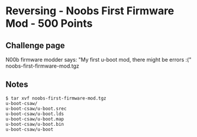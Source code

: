 # Reversing - Noobs First Firmware Mod - 500 Points

## Challenge page  

N00b firmware modder says: "My first u-boot mod, there might be errors :("  
noobs-first-firmware-mod.tgz  

## Notes  

	$ tar xvf noobs-first-firmware-mod.tgz  
	u-boot-csaw/  
	u-boot-csaw/u-boot.srec  
	u-boot-csaw/u-boot.lds  
	u-boot-csaw/u-boot.map  
	u-boot-csaw/u-boot.bin  
	u-boot-csaw/u-boot  
	
